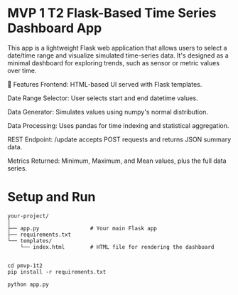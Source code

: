 # MVP 1 T2 Flask-Based Time Series Dashboard App
This app is a lightweight Flask web application that allows users to select a date/time range and visualize simulated time-series data. It's designed as a minimal dashboard for exploring trends, such as sensor or metric values over time.

🔧 Features
Frontend: HTML-based UI served with Flask templates.

Date Range Selector: User selects start and end datetime values.

Data Generator: Simulates values using numpy's normal distribution.

Data Processing: Uses pandas for time indexing and statistical aggregation.

REST Endpoint: /update accepts POST requests and returns JSON summary data.

Metrics Returned: Minimum, Maximum, and Mean values, plus the full data series.


# Setup and Run
```
your-project/
│
├── app.py                # Your main Flask app
├── requirements.txt
└── templates/
    └── index.html        # HTML file for rendering the dashboard


cd pmvp-1t2
pip install -r requirements.txt

python app.py

```

